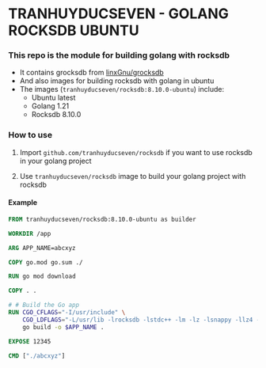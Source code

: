 # TRANHUYDUCSEVEN - GOLANG ROCKSDB UBUNTU

### This repo is the module for building golang with rocksdb

- It contains grocksdb from [linxGnu/grocksdb](https://github.com/linxGnu/grocksdb)
- And also images for building rocksdb with golang in ubuntu
- The images (`tranhuyducseven/rocksdb:8.10.0-ubuntu`) include:
  - Ubuntu  latest
  - Golang 1.21
  - Rocksdb 8.10.0

### How to use

1. Import `github.com/tranhuyducseven/rocksdb` if you want to use rocksdb in your golang project

2. Use `tranhuyducseven/rocksdb` image to build your golang project with rocksdb

#### Example
```Dockerfile
FROM tranhuyducseven/rocksdb:8.10.0-ubuntu as builder

WORKDIR /app

ARG APP_NAME=abcxyz

COPY go.mod go.sum ./

RUN go mod download

COPY . .

# # Build the Go app
RUN CGO_CFLAGS="-I/usr/include" \
    CGO_LDFLAGS="-L/usr/lib -lrocksdb -lstdc++ -lm -lz -lsnappy -llz4 -lzstd" \
    go build -o $APP_NAME .

EXPOSE 12345

CMD ["./abcxyz"]

```
